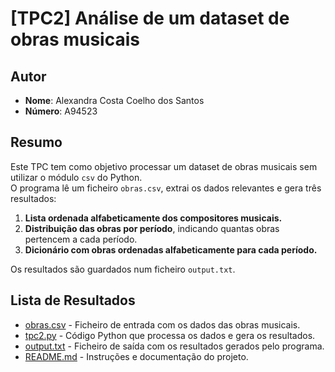 # [TPC2] Análise de um dataset de obras musicais

## Autor
 - **Nome**: Alexandra Costa Coelho dos Santos
 - **Número**: A94523


## Resumo  
Este TPC tem como objetivo processar um dataset de obras musicais sem utilizar o módulo `csv` do Python.  
O programa lê um ficheiro `obras.csv`, extrai os dados relevantes e gera três resultados:  

1. **Lista ordenada alfabeticamente dos compositores musicais.**  
2. **Distribuição das obras por período**, indicando quantas obras pertencem a cada período.  
3. **Dicionário com obras ordenadas alfabeticamente para cada período.**  

Os resultados são guardados num ficheiro `output.txt`.  

## Lista de Resultados  
- [obras.csv](./obras.csv) - Ficheiro de entrada com os dados das obras musicais.  
- [tpc2.py](./tpc2.py) - Código Python que processa os dados e gera os resultados.  
- [output.txt](./output.txt) - Ficheiro de saída com os resultados gerados pelo programa.  
- [README.md](./README.md) - Instruções e documentação do projeto.  